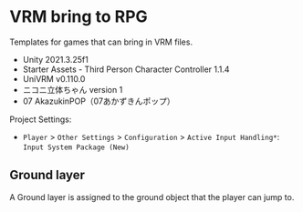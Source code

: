 # VRM bring to RPG

Templates for games that can bring in VRM files.

- Unity 2021.3.25f1
- Starter Assets - Third Person Character Controller 1.1.4
- UniVRM v0.110.0
- ニコニ立体ちゃん version 1
- 07 AkazukinPOP（07あかずきんポップ）

Project Settings:

- `Player` > `Other Settings` > `Configuration` > `Active Input Handling*`: `Input System Package (New)`

## Ground layer

A Ground layer is assigned to the ground object that the player can jump to.
